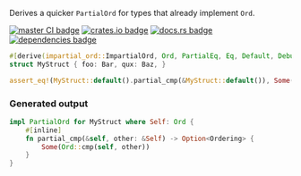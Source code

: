 <!-- cargo-rdme start -->

Derives a quicker `PartialOrd` for types that already implement `Ord`.

[![master CI badge](https://img.shields.io/github/actions/workflow/status/Alorel/impartial-ord-rs/ci.yml?label=master%20CI)](https://github.com/Alorel/impartial-ord-rs/actions/workflows/ci.yml?query=branch%3Amaster)
[![crates.io badge](https://img.shields.io/crates/v/impartial-ord)](https://crates.io/crates/impartial-ord)
[![docs.rs badge](https://img.shields.io/docsrs/impartial-ord?label=docs.rs)](https://docs.rs/impartial-ord)
[![dependencies badge](https://img.shields.io/librariesio/release/cargo/impartial-ord)](https://libraries.io/cargo/impartial-ord)

```rust
#[derive(impartial_ord::ImpartialOrd, Ord, PartialEq, Eq, Default, Debug)]
struct MyStruct { foo: Bar, qux: Baz, }

assert_eq!(MyStruct::default().partial_cmp(&MyStruct::default()), Some(Ordering::Equal));
```

### Generated output

```rust
impl PartialOrd for MyStruct where Self: Ord {
    #[inline]
    fn partial_cmp(&self, other: &Self) -> Option<Ordering> {
        Some(Ord::cmp(self, other))
    }
}
````

<!-- cargo-rdme end -->

